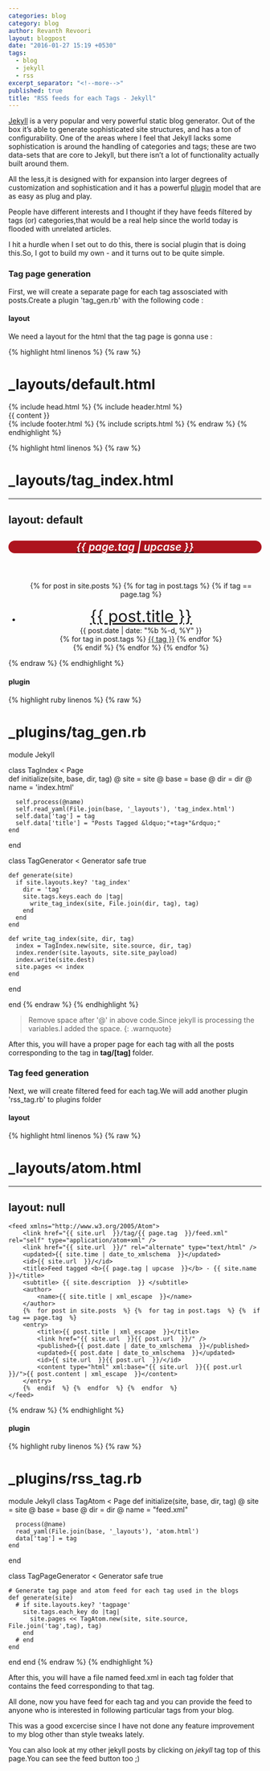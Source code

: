 ```yaml
---
categories: blog
category: blog
author: Revanth Revoori
layout: blogpost
date: "2016-01-27 15:19 +0530"
tags: 
  - blog
  - jekyll
  - rss
excerpt_separator: "<!--more-->"
published: true
title: "RSS feeds for each Tags - Jekyll"
---
```



[Jekyll](https://jekyllrb.com/ "Jekyll") is a very popular and very powerful static blog generator. Out of the box it’s able to generate sophisticated site structures, and has a ton of configurability. One of the areas where I feel that Jekyll lacks some sophistication is around the handling of categories and tags; these are two data-sets that are core <!--more-->to Jekyll, but there isn’t a lot of functionality actually built around them.

All the less,it is designed with for expansion into larger degrees of customization and sophistication and it has a powerful [plugin](https://github.com/mojombo/jekyll/wiki/Plugins) model that are as easy as plug and play.

People have different interests and I thought if they have feeds filtered by tags (or) categories,that would be a real help since the world today is flooded with unrelated articles.

I hit a hurdle when I set out to do this, there is social plugin that is doing this.So, I got to build my own - and it turns out to be quite simple.

### Tag page generation

First, we will create a separate page for each tag assosciated with posts.Create a plugin 'tag_gen.rb' with the following code :

#### layout

We need a layout for the html that the tag page is gonna use :

{% highlight html linenos %}
{% raw %}
# _layouts/default.html

<!DOCTYPE html>
<html>
  {%  include head.html  %}
  <body>
    {%  include header.html  %}
    <div class="page-content">
      <div class="wrapper">
        {{ content  }}
      </div>
    </div>
    {%  include footer.html  %}
    {%  include scripts.html  %}
  </body>
</html>
{% endraw %}
{% endhighlight %}

{% highlight html linenos %}
{% raw %}
# _layouts/tag_index.html

---
layout: default
---

<div>
  <center>
    <a title="Subscribe to {{ page.tag | upcase  }}" href="/tag/{{ page.tag  }}/feed.xml"><h2 style="background:#ad141e;border-radius: 20px;margin-bottom: 56px;color: white;" class="post_title"><i class="fa fa-rss"  style="font-weight: 600;color: white;"> {{ page.tag | upcase  }}</i></h2></a>
    <ul>
      {%  for post in site.posts  %}
      {%  for tag in post.tags  %}
      {%  if tag == page.tag  %}
        <li style="padding-top: 1rem;" class='post-list'>
          <a style="font-size:2rem" class="title" href="{{ post.url  }}">{{ post.title  }}</a><br>
          {{ post.date | date: "%b %-d, %Y"  }}<br>
          {%  for tag in post.tags  %}
            <a class="tags" href="/tag/{{ tag  }}">{{ tag  }}</a>
          {%  endfor  %}
        </li>
      {%  endif  %}
      {%  endfor  %}
      {%  endfor  %}
    </ul>
  </center>
</div>
{% endraw %}
{% endhighlight %}

#### plugin

{% highlight ruby linenos %}
{% raw %}
# _plugins/tag_gen.rb
    
module Jekyll

  class TagIndex < Page    
    def initialize(site, base, dir, tag)
      @ site = site
      @ base = base
      @ dir = dir
      @ name = 'index.html'

      self.process(@name)
      self.read_yaml(File.join(base, '_layouts'), 'tag_index.html')
      self.data['tag'] = tag
      self.data['title'] = "Posts Tagged &ldquo;"+tag+"&rdquo;"
    end
  end

  class TagGenerator < Generator
    safe true
    
    def generate(site)
      if site.layouts.key? 'tag_index'
        dir = 'tag'
        site.tags.keys.each do |tag|
          write_tag_index(site, File.join(dir, tag), tag)
        end
      end
    end
  
    def write_tag_index(site, dir, tag)
      index = TagIndex.new(site, site.source, dir, tag)
      index.render(site.layouts, site.site_payload)
      index.write(site.dest)
      site.pages << index
    end
  end

end
{% endraw %}
{% endhighlight %}

> Remove space after '@' in above code.Since jekyll is processing the variables.I added the space.
{: .warnquote}

After this, you will have a proper page for each tag with all the posts corresponding to the tag in <b>tag/[tag]</b> folder.

### Tag feed generation

Next, we will create filtered feed for each tag.We will add another plugin 'rss_tag.rb' to plugins folder

#### layout

{% highlight html linenos %}
{% raw %}
# _layouts/atom.html

--- 
layout: null 
---
<?xml version="1.0" encoding="utf-8"?>
    <feed xmlns="http://www.w3.org/2005/Atom">
        <link href="{{ site.url  }}/tag/{{ page.tag  }}/feed.xml" rel="self" type="application/atom+xml" />
        <link href="{{ site.url  }}/" rel="alternate" type="text/html" />
        <updated>{{ site.time | date_to_xmlschema  }}</updated>
        <id>{{ site.url  }}/</id>
        <title>Feed tagged <b>{{ page.tag | upcase  }}</b> - {{ site.name  }}</title>
        <subtitle> {{ site.description  }} </subtitle>
        <author>
            <name>{{ site.title | xml_escape  }}</name>
        </author>
        {%  for post in site.posts  %} {%  for tag in post.tags  %} {%  if tag == page.tag  %}
        <entry>
            <title>{{ post.title | xml_escape  }}</title>
            <link href="{{ site.url  }}{{ post.url  }}/" />
            <published>{{ post.date | date_to_xmlschema  }}</published>
            <updated>{{ post.date | date_to_xmlschema  }}</updated>
            <id>{{ site.url  }}{{ post.url  }}/</id>
            <content type="html" xml:base="{{ site.url  }}{{ post.url  }}/">{{ post.content | xml_escape  }}</content>
        </entry>
        {%  endif  %} {%  endfor  %} {%  endfor  %}
    </feed>
{% endraw %}
{% endhighlight %}

#### plugin

{% highlight ruby linenos %}
{% raw %}
# _plugins/rss_tag.rb

module Jekyll
  class TagAtom < Page
    def initialize(site, base, dir, tag)
      @ site = site
      @ base = base
      @ dir = dir
      @ name = "feed.xml"

      process(@name)
      read_yaml(File.join(base, '_layouts'), 'atom.html')
      data['tag'] = tag
    end
  end

  class TagPageGenerator < Generator
    safe true

    # Generate tag page and atom feed for each tag used in the blogs
    def generate(site)
      # if site.layouts.key? 'tagpage'
        site.tags.each_key do |tag|
          site.pages << TagAtom.new(site, site.source, File.join('tag',tag), tag)
        end
      # end
    end
  end
end
{% endraw %}
{% endhighlight %}

After this, you will have a file named feed.xml in each tag folder that contains the feed corresponding to that tag.

All done, now you have feed for each tag and you can provide the feed to anyone who is interested in following particular tags from your blog.

This was a good excercise since I have not done any feature improvement to my blog other than style tweaks lately.

You can also look at my other jekyll posts by clicking on *jekyll* tag top of this page.You can see the feed button too ;)
